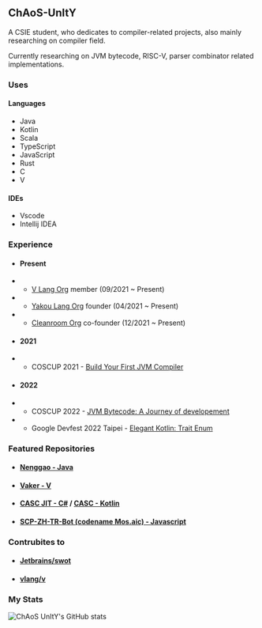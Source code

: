 ## ChAoS-UnItY 

A CSIE student, who dedicates to compiler-related projects, also mainly researching on compiler field.

Currently researching on JVM bytecode, RISC-V, parser combinator related implementations.

### Uses

#### Languages

- Java
- Kotlin
- Scala
- TypeScript
- JavaScript
- Rust
- C
- V

#### IDEs

- Vscode
- Intellij IDEA

### Experience

- #### Present
- - [V Lang Org](https://github.com/vlang) member (09/2021 ~ Present)
- - [Yakou Lang Org](https://github.com/CASC-Lang) founder (04/2021 ~ Present)
- - [Cleanroom Org](https://github.com/CleanroomMC) co-founder (12/2021 ~ Present)

- #### 2021
- - COSCUP 2021 - [Build Your First JVM Compiler](https://coscup.org/2021/zh-TW/session/P8B7S7)
- #### 2022
- - COSCUP 2022 - [JVM Bytecode: A Journey of developement](https://coscup.org/2022/zh-TW/session/ZKKAC9)
- - Google Devfest 2022 Taipei - [Elegant Kotlin: Trait Enum](https://gdg.community.dev/events/details/google-gdg-taipei-presents-devfest-2022-taipei/)

### Featured Repositories
- #### [Nenggao - Java](https://github.com/ChAoSUnItY/Nenggao)
- #### [Vaker - V](https://github.com/ChAoSUnItY/vaker)
- #### [CASC JIT - C#](https://github.com/CASC-Lang/CASC-JIT) / [CASC - Kotlin](https://github.com/CASC-Lang/CASC)
- #### [SCP-ZH-TR-Bot (codename Mos.aic) - Javascript](https://github.com/SCP-ZH-TR-TECH/SCP-zh-tr-discord-bot)

### Contrubites to
- #### [Jetbrains/swot](https://github.com/JetBrains/swot)
- #### [vlang/v](https://github.com/vlang/v)

### My Stats
![ChAoS UnItY's GitHub stats](https://github-readme-stats.vercel.app/api?username=ChAoSUnItY&show_icons=true&theme=transparent)
